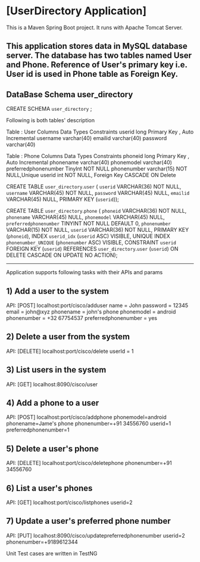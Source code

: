 # [UserDirectory Application]

This is a Maven Spring Boot project. It runs with Apache Tomcat Server.

This application stores data in MySQL database server. The database has two tables named User and Phone. Reference of User's primary key
i.e. User id is used in Phone table as Foreign Key.
------------------
## DataBase Schema user_directory

CREATE SCHEMA `user_directory` ;

Following is both tables' description

Table : User
Columns     Data Types    Constraints
userid      long		  Primary Key , Auto Incremental
username    varchar(40)	
emailid		varchar(40)
password    varchar(40)


Table : Phone
Columns      		      Data Types      Constraints
phoneid		 	 	      long		    Primary Key , Auto Incremental
phonename			      varchar(40)
phonemodel 	  	 	      varchar(40)
preferredphonenumber	  TinyInt		NOT NULL
phonenumber				  varchar(15)	NOT NULL,Unique
userid					  int			NOT NULL, Foreign Key          CASCADE ON Delete

CREATE TABLE `user_directory`.`user` (
  `userid` VARCHAR(36) NOT NULL,
  `username` VARCHAR(45) NOT NULL,
  `password` VARCHAR(45) NULL,
  `emailid` VARCHAR(45) NULL,
  PRIMARY KEY (`userid`));
  
  
  
  CREATE TABLE `user_directory`.`phone` (
  `phoneid` VARCHAR(36) NOT NULL,
  `phonename` VARCHAR(45) NULL,
  `phonemodel` VARCHAR(45) NULL,
  `preferredphonenumber` TINYINT NOT NULL DEFAULT 0,
  `phonenumber` VARCHAR(15) NOT NULL,
  `userid` VARCHAR(36) NOT NULL,
  PRIMARY KEY (`phoneid`),
  INDEX `userid_idx` (`userid` ASC) VISIBLE,
  UNIQUE INDEX `phonenumber_UNIQUE` (`phonenumber` ASC) VISIBLE,
  CONSTRAINT `userid`
    FOREIGN KEY (`userid`)
    REFERENCES `user_directory`.`user` (`userid`)
    ON DELETE CASCADE
    ON UPDATE NO ACTION);
    

--------------------------
 
Application supports following tasks with their APIs and params
## 1)  Add a user to the system      
API: [POST]    localhost:port/cisco/adduser
name = John
password = 12345
email = john@xyz
phonename = john's phone
phonemodel = android
phonenumber = +32 67754537
preferredphonenumber = yes

## 2)  Delete a user from the system
API: [DELETE] localhost:port/cisco/delete 
userId = 1

## 3)  List users in the system
API: [GET]  localhost:8090/cisco/user

## 4)  Add a phone to a user
API: [POST] localhost:port/cisco/addphone
phonemodel=android
phonename=Jame's phone
phonenumber=+91 34556760
userid=1
preferredphonenumber=1

## 5)  Delete a user's phone
API: [DELETE]  localhost:port/cisco/deletephone
phonenumber=+91 34556760

## 6)  List a user's phones
API: [GET] localhost:port/cisco/listphones
userid=2

## 7)  Update a user's preferred phone number   
API: [PUT] localhost:8090/cisco/updatepreferredphonenumber
userid=2
phonenumber=+9189612344

 Unit Test cases are written in TestNG